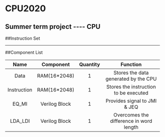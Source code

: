 # CPU2020
Summer term project ---- CPU
---
##Instruction Set

---
##Component List

|Name|Component|Quantity|Function|
|:-:|:-:|:-:|:-:|
|Data|RAM(16*2048)|1|Stores the data generated by the CPU|
|Instruction|RAM(16*2048)|1|Stores the instruction to be executed|
|EQ_MI|Verilog Block|1|Provides signal to JMI & JEQ|
|LDA_LDI|Verilog Block|1|Overcomes the difference in word length|


